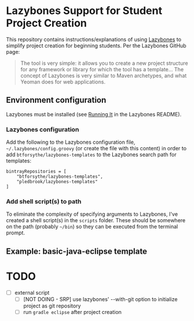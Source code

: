 # Lazybones Support for Student Project Creation

This repository contains instructions/explanations of using [Lazybones](https://github.com/pledbrook/lazybones) to simplify project creation for beginning students. Per the Lazybones GitHub page:

> The tool is very simple: it allows you to create a new project structure for any framework or library for which the tool has a template… The concept of Lazybones is very similar to Maven archetypes, and what Yeoman does for web applications.

## Environment configuration

Lazybones must be installed (see [Running It](https://github.com/pledbrook/lazybones#running-it) in the Lazybones README).

### Lazybones configuration

Add the following to the Lazybones configuration file, `~/.lazybones/config.groovy` (or create the file with this content) in order to add `btforsythe/lazybones-templates` to the Lazybones search path for templates:

```
bintrayRepositories = [
	"btforsythe/lazybones-templates",
	"pledbrook/lazybones-templates"
]
```
### Add shell script(s) to path

To eliminate the complexity of specifying arguments to Lazybones, I've created a shell script(s) in the `scripts` folder. These should be somewhere on the path (probably `~/bin`) so they can be executed from the terminal prompt.

## Example: basic-java-eclipse template


# TODO

- [ ] external script
	- [ ] [NOT DOING - SRP] use lazybones' --with-git option to initialize project as git repository
	- [ ] run `gradle eclipse` after project creation